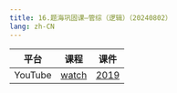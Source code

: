 ```yaml
---
title: 16.题海巩固课—管综（逻辑）（20240802）
lang: zh-CN
---
```



| 平台       | 课程        | 课件                                                                                   |
|----------|-----------|----------------------------------------------------------------------------------------|
| YouTube  | [watch](https://www.youtube.com/watch?v=Ltq7l5RhICg&list=PLm0MFkgiW1Jifh_vbdTALFpNGQ5V1hoDO&index=16) | [2019](../../public/logic/%E9%80%BB%E8%BE%91-%E6%AD%A3%E5%BC%8F%E8%AF%BE/pdf/2019.pdf) |






